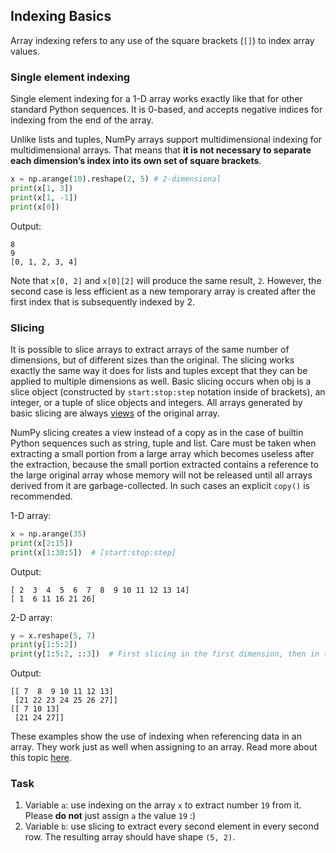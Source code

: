 ## Indexing Basics

Array indexing refers to any use of the square brackets (`[]`) to index array values.

### Single element indexing

Single element indexing for a 1-D array works exactly like that 
for other standard Python sequences. It is 0-based, and accepts negative indices for 
indexing from the end of the array.

Unlike lists and tuples, NumPy arrays support multidimensional indexing for multidimensional 
arrays. That means that **it is not necessary to separate each dimension’s index into its 
own set of square brackets**.

```python
x = np.arange(10).reshape(2, 5) # 2-dimensional
print(x[1, 3])
print(x[1, -1])
print(x[0])
```
Output:
```text
8
9
[0, 1, 2, 3, 4]
```
Note that `x[0, 2]` and `x[0][2]` will produce the same result, `2`. However, the second case 
is less efficient as a new temporary array is created after the first index that is subsequently 
indexed by 2.

### Slicing

It is possible to slice arrays to extract arrays of the same number of dimensions, 
but of different sizes than the original. The slicing works exactly the same way it 
does for lists and tuples except that they can be applied to multiple dimensions as well.
Basic slicing occurs when obj is a slice object (constructed by `start:stop:step` notation inside 
of brackets), an integer, or a tuple of slice objects and integers. All arrays generated by 
basic slicing are always [views](https://numpy.org/doc/stable/glossary.html#term-view) of the original array.

<div class="hint">

NumPy slicing creates a view instead of a copy as in the case of builtin Python 
sequences such as string, tuple and list. Care must be taken when extracting a 
small portion from a large array which becomes useless after the extraction, 
because the small portion extracted contains a reference to the large original 
array whose memory will not be released until all arrays derived from it are 
garbage-collected. In such cases an explicit `copy()` is recommended.
</div>

1-D array:
```python
x = np.arange(35)
print(x[2:15])
print(x[1:30:5])  # [start:stop:step]
```
Output:
```text
[ 2  3  4  5  6  7  8  9 10 11 12 13 14]
[ 1  6 11 16 21 26]
```
2-D array:
```python
y = x.reshape(5, 7)
print(y[1:5:2])
print(y[1:5:2, ::3])  # First slicing in the first dimension, then in the second.
```
Output:
```text
[[ 7  8  9 10 11 12 13]
 [21 22 23 24 25 26 27]]
[[ 7 10 13]
 [21 24 27]]
```

These examples show the use of indexing when referencing data in an array. 
They work just as well when assigning to an array.
Read more about this topic [here](https://numpy.org/doc/stable/user/basics.indexing.html#basics-indexing).

### Task
1. Variable `a`: use indexing on the array `x` to extract number `19` from it. Please
   **do not** just assign `a` the value `19` :)
2. Variable `b`: use slicing to extract every second element in every second row. The resulting array 
should have shape `(5, 2)`.
   
